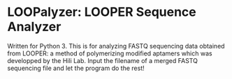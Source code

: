 # LOOPalyzer: LOOPER Sequence Analyzer

Written for Python 3. This is for analyzing FASTQ sequencing data obtained from LOOPER: a method of polymerizing modified aptamers which was developped by the Hili Lab. Input the filename of a merged FASTQ sequencing file and let the program do the rest!

